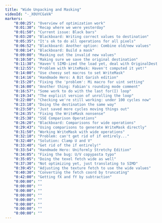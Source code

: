 ```yaml
---
title: "Wide Unpacking and Masking"
videoId: "-_X0UYCGaVA"
markers:
	"0:00:25": "Overview of optimization work"
	"0:01:30": "Recap where we were yesterday"
	"0:01:50": "Current issue: Black bars"
	"0:03:20": "Blackboard: Writing correct values to destination"
	"0:05:35": "It's ok to do all operations for all pixels"
	"0:06:52": "Blackboard: Another option: Combine old/new values"
	"0:08:14": "Blackboard: Build a mask"
	"0:09:00": "Masking out the invalid new values"
	"0:10:50": "Making sure we save the original destination"
	"0:11:38": "Haven't SIMD-ized the load yet, deal with OriginalDest differently"
	"0:12:55": "Problem with WriteMask: Haven't computed it yet!"
	"0:14:00": "Use cheesy set macros to set WriteMask"
	"0:14:16": "Handmade Hero: A Bit Garish edition"
	"0:15:20": "Fixing the 'problem': Mi macro for uint setting"
	"0:16:00": "Another thing: Fabian's rounding mode comment"
	"0:16:57": "Some work to do with the last for(I) loop"
	"0:19:34": "The explicit version of unrolling the loop"
	"0:22:00": "Checking we're still working: under 100 cycles now"
	"0:23:10": "Doing the destination the same way"
	"0:23:50": "Just saved more cycles moving things out"
	"0:24:35": "Fixing the WriteMask nonsense"
	"0:25:38": "SSE Comparison Operations"
	"0:26:20": "Blackboard: Comparisons for wide operations"
	"0:29:43": "Using comparisons to generate WriteMask directly"
	"0:31:50": "Working WriteMask with wide operations"
	"0:32:10": "Problem: can't get rid of if entirely..."
	"0:32:40": "Solution: Clamp U and V"
	"0:33:40": "Get rid of the if entirely!"
	"0:33:54": "Handmade Hero: Uniformly Stretchy Edition"
	"0:34:05": "Fixing the bug: U/V copypasta typo"
	"0:35:05": "Doing the texel fetch wide as well"
	"0:37:30": "Not optimizing yet, just translating to SIMD"
	"0:39:45": "Adjusting the texture fetch to use the wide values"
	"0:40:30": "Converting the fetch coord by truncating"
	"0:42:00": "Getting fX and fY by subtraction"
	"0:00:00": ""
	"0:00:00": ""
	"0:00:00": ""
	"0:00:00": ""
	"0:00:00": ""
	"0:00:00": ""
	"0:00:00": ""
	"0:00:00": ""
---
```

